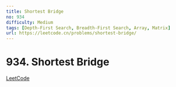 ```yaml
---
title: Shortest Bridge
no: 934
difficulty: Medium
tags: [Depth-First Search, Breadth-First Search, Array, Matrix]
url: https://leetcode.cn/problems/shortest-bridge/
---
```


# 934. Shortest Bridge

[LeetCode](https://leetcode.cn/problems/shortest-bridge/)


